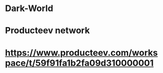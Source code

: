 # Dark-World

# Producteev network
# https://www.producteev.com/workspace/t/59f91fa1b2fa09d310000001
